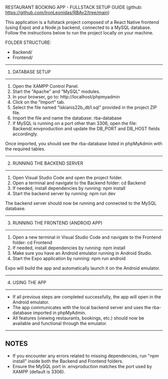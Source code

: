 RESTAURANT BOOKING APP - FULLSTACK SETUP GUIDE (github: https://github.com/IronLeonidas/RBAv2/tree/main)

This application is a fullstack project composed of a React Native frontend (using Expo) and a Node.js backend, connected to a MySQL database. Follow the instructions below to run the project locally on your machine.

FOLDER STRUCTURE:

- Backend/
- Frontend/

---

1. DATABASE SETUP

---

1. Open the XAMPP Control Panel.
2. Start the "Apache" and "MySQL" modules.
3. In your browser, go to: http://localhost/phpmyadmin
4. Click on the "Import" tab.
5. Select the file named "lskianis22b_db1.sql" provided in the project ZIP file.
6. Import the file and name the database: rba-database
7. If MySQL is running on a port other than 3306, open the file:
   Backend/.envproduction
   and update the DB_PORT and DB_HOST fields accordingly.

Once imported, you should see the rba-database listed in phpMyAdmin with the required tables.

---

2. RUNNING THE BACKEND SERVER

---

1. Open Visual Studio Code and open the project folder.
2. Open a terminal and navigate to the Backend folder:
   cd Backend
3. If needed, install dependencies by running:
   npm install
4. Start the backend server by running:
   npm run dev

The backend server should now be running and connected to the MySQL database.

---

3. RUNNING THE FRONTEND (ANDROID APP)

---

1. Open a new terminal in Visual Studio Code and navigate to the Frontend folder:
   cd Frontend
2. If needed, install dependencies by running:
   npm install
3. Make sure you have an Android emulator running in Android Studio.
4. Start the Expo application by running:
   npm run android

Expo will build the app and automatically launch it on the Android emulator.

---

4. USING THE APP

---

- If all previous steps are completed successfully, the app will open in the Android emulator.
- The app communicates with the local backend server and uses the rba-database imported in phpMyAdmin.
- All features (viewing restaurants, bookings, etc.) should now be available and functional through the emulator.

---

## NOTES

- If you encounter any errors related to missing dependencies, run "npm install" inside both the Backend and Frontend folders.
- Ensure the MySQL port in .envproduction matches the port used by XAMPP (default is 3306).
